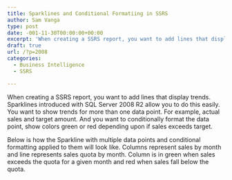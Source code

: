 ```yaml
---
title: Sparklines and Conditional Formatiing in SSRS
author: Sam Vanga
type: post
date: -001-11-30T00:00:00+00:00
excerpt: 'When creating a SSRS report, you want to add lines that display trends. Sparklines introduced with SQL Server 2008 R2 allow you to do this easily. You want to show trends for more than one data point. For example, actual sales and target amount. And you&hellip;'
draft: true
url: /?p=2008
categories:
  - Business Intelligence
  - SSRS

---
```

When creating a SSRS report, you want to add lines that display trends. Sparklines introduced with SQL Server 2008 R2 allow you to do this easily. You want to show trends for more than one data point. For example, actual sales and target amount. And you want to conditionally format the data point, show colors green or red depending upon if sales exceeds target.

Below is how the Sparkline with multiple data points and conditional formatting applied to them will look like. Columns represent sales by month and line represents sales quota by month. Column is in green when sales exceeds the quota for a given month and red when sales fall below the quota.